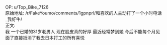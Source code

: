 
OP: u/Top_Bike_7126  
原始地址: /r/FakeYoumo/comments/1gpnprl/和喜欢的人主动打了一个小时电话_我好牛/  
正文:  
我 一个已婚的31岁老男人 现在脸皮真的好厚 最近经常梦到她 今后不能每个月见面了直接抵消了我去日本打工的所有喜悦
